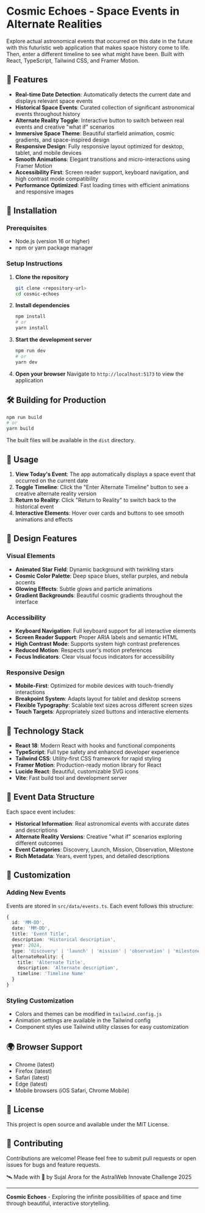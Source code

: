 # Cosmic Echoes - Space Events in Alternate Realities

Explore actual astronomical events that occurred on this date in the future with this futuristic web application that makes space history come to life. Then, enter a different timeline to see what might have been. Built with React, TypeScript, Tailwind CSS, and Framer Motion.

## 🌌 Features

- **Real-time Date Detection**: Automatically detects the current date and displays relevant space events
- **Historical Space Events**: Curated collection of significant astronomical events throughout history
- **Alternate Reality Toggle**: Interactive button to switch between real events and creative "what if" scenarios
- **Immersive Space Theme**: Beautiful starfield animation, cosmic gradients, and space-inspired design
- **Responsive Design**: Fully responsive layout optimized for desktop, tablet, and mobile devices
- **Smooth Animations**: Elegant transitions and micro-interactions using Framer Motion
- **Accessibility First**: Screen reader support, keyboard navigation, and high contrast mode compatibility
- **Performance Optimized**: Fast loading times with efficient animations and responsive images

## 🚀 Installation

### Prerequisites
- Node.js (version 16 or higher)
- npm or yarn package manager

### Setup Instructions

1. **Clone the repository**
   ```bash
   git clone <repository-url>
   cd cosmic-echoes
   ```

2. **Install dependencies**
   ```bash
   npm install
   # or
   yarn install
   ```

3. **Start the development server**
   ```bash
   npm run dev
   # or
   yarn dev
   ```

4. **Open your browser**
   Navigate to `http://localhost:5173` to view the application

## 🛠️ Building for Production

```bash
npm run build
# or
yarn build
```

The built files will be available in the `dist` directory.

## 📱 Usage

1. **View Today's Event**: The app automatically displays a space event that occurred on the current date
2. **Toggle Timeline**: Click the "Enter Alternate Timeline" button to see a creative alternate reality version
3. **Return to Reality**: Click "Return to Reality" to switch back to the historical event
4. **Interactive Elements**: Hover over cards and buttons to see smooth animations and effects

## 🎨 Design Features

### Visual Elements
- **Animated Star Field**: Dynamic background with twinkling stars
- **Cosmic Color Palette**: Deep space blues, stellar purples, and nebula accents
- **Glowing Effects**: Subtle glows and particle animations
- **Gradient Backgrounds**: Beautiful cosmic gradients throughout the interface

### Accessibility
- **Keyboard Navigation**: Full keyboard support for all interactive elements
- **Screen Reader Support**: Proper ARIA labels and semantic HTML
- **High Contrast Mode**: Supports system high contrast preferences
- **Reduced Motion**: Respects user's motion preferences
- **Focus Indicators**: Clear visual focus indicators for accessibility

### Responsive Design
- **Mobile-First**: Optimized for mobile devices with touch-friendly interactions
- **Breakpoint System**: Adapts layout for tablet and desktop screens
- **Flexible Typography**: Scalable text sizes across different screen sizes
- **Touch Targets**: Appropriately sized buttons and interactive elements

## 🧬 Technology Stack

- **React 18**: Modern React with hooks and functional components
- **TypeScript**: Full type safety and enhanced developer experience
- **Tailwind CSS**: Utility-first CSS framework for rapid styling
- **Framer Motion**: Production-ready motion library for React
- **Lucide React**: Beautiful, customizable SVG icons
- **Vite**: Fast build tool and development server

## 🌟 Event Data Structure

Each space event includes:
- **Historical Information**: Real astronomical events with accurate dates and descriptions
- **Alternate Reality Versions**: Creative "what if" scenarios exploring different outcomes
- **Event Categories**: Discovery, Launch, Mission, Observation, Milestone
- **Rich Metadata**: Years, event types, and detailed descriptions

## 🔧 Customization

### Adding New Events
Events are stored in `src/data/events.ts`. Each event follows this structure:

```typescript
{
  id: 'MM-DD',
  date: 'MM-DD',
  title: 'Event Title',
  description: 'Historical description',
  year: 2024,
  type: 'discovery' | 'launch' | 'mission' | 'observation' | 'milestone',
  alternateReality: {
    title: 'Alternate Title',
    description: 'Alternate description',
    timeline: 'Timeline Name'
  }
}
```

### Styling Customization
- Colors and themes can be modified in `tailwind.config.js`
- Animation settings are available in the Tailwind config
- Component styles use Tailwind utility classes for easy customization

## 🌍 Browser Support

- Chrome (latest)
- Firefox (latest)
- Safari (latest)
- Edge (latest)
- Mobile browsers (iOS Safari, Chrome Mobile)

## 📄 License

This project is open source and available under the MIT License.

## 🤝 Contributing

Contributions are welcome! Please feel free to submit pull requests or open issues for bugs and feature requests.

🛰️ Made with 💖 by Sujal Arora
for the AstralWeb Innovate Challenge 2025

---

**Cosmic Echoes** - Exploring the infinite possibilities of space and time through beautiful, interactive storytelling.
